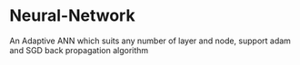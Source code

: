 # Neural-Network
An Adaptive ANN which suits any number of layer and node, support adam and SGD back propagation algorithm
